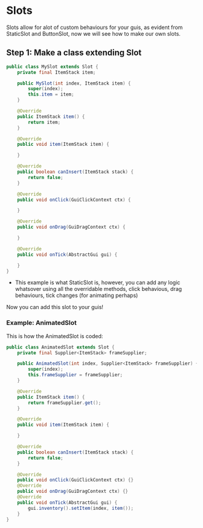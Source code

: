 # Slots

Slots allow for alot of custom behaviours for your guis, as evident from StaticSlot and ButtonSlot, now we will see how to make our own slots.

## Step 1: Make a class extending Slot

```Java
public class MySlot extends Slot {
    private final ItemStack item;

    public MySlot(int index, ItemStack item) {
        super(index);
        this.item = item;
    }

    @Override
    public ItemStack item() {
        return item;
    }

    @Override
    public void item(ItemStack item) {

    }

    @Override
    public boolean canInsert(ItemStack stack) {
        return false;
    }

    @Override
    public void onClick(GuiClickContext ctx) {

    }

    @Override
    public void onDrag(GuiDragContext ctx) {

    }

    @Override
    public void onTick(AbstractGui gui) {

    }
}
```

- This example is what StaticSlot is, however, you can add any logic whatsover using all the overridable methods, click behavious, drag behaviours, tick changes (for animating perhaps)

Now you can add this slot to your guis!

### Example: AnimatedSlot

This is how the AnimatedSlot is coded:

```Java
public class AnimatedSlot extends Slot {
    private final Supplier<ItemStack> frameSupplier;

    public AnimatedSlot(int index, Supplier<ItemStack> frameSupplier) {
        super(index);
        this.frameSupplier = frameSupplier;
    }

    @Override
    public ItemStack item() {
        return frameSupplier.get();
    }

    @Override
    public void item(ItemStack item) {

    }

    @Override
    public boolean canInsert(ItemStack stack) {
        return false;
    }

    @Override
    public void onClick(GuiClickContext ctx) {}
    @Override
    public void onDrag(GuiDragContext ctx) {}
    @Override
    public void onTick(AbstractGui gui) {
        gui.inventory().setItem(index, item());
    }
}
```